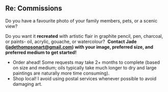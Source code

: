 ## Re: Commissions
Do you have a favourite photo of your family members, pets, or a scenic view?
 
Do you want it **recreated** with artistic flair in graphite pencil, pen, charcoal, or paints- oil, acrylic, gouache, or watercolour?
​
**Contact Jade (jadethompsonart@gmail.com) with your image, preferred size, and preferred medium to get started!​**
​
-  Order ahead! Some requests may take 2+ months to complete (based on size and medium; oils typically take much longer to dry and large paintings are naturally more time consuming).
-  Shop local! I avoid using postal services whenever possible to avoid damaging art.